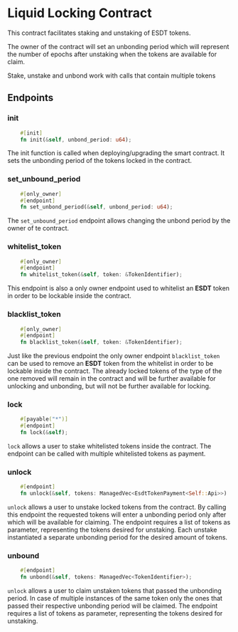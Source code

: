 # Liquid Locking Contract

This contract facilitates staking and unstaking of ESDT tokens.

The owner of the contract will set an unbonding period which will represent the number of epochs after unstaking when the tokens are available for claim.

Stake, unstake and unbond work with calls that contain multiple tokens


## Endpoints

### init

```rust
    #[init]
    fn init(&self, unbond_period: u64);
```

The init function is called when deploying/upgrading the smart contract. It sets the unbonding period of the tokens locked in the contract.

### set_unbound_period

```rust
    #[only_owner]
    #[endpoint]
    fn set_unbond_period(&self, unbond_period: u64);
```

The ```set_unbound_period``` endpoint allows changing the unbond period by the owner of te contract.

### whitelist_token

```rust
    #[only_owner]
    #[endpoint]
    fn whitelist_token(&self, token: &TokenIdentifier);
```

This endpoint is also a only owner endpoint used to whitelist an __ESDT__ token in order to be lockable inside the contract.

### blacklist_token

```rust
    #[only_owner]
    #[endpoint]
    fn blacklist_token(&self, token: &TokenIdentifier);
```

Just like the previous endpoint the only owner endpoint ```blacklist_token``` can be used to remove an __ESDT__ token from the whitelist in order to be lockable inside the contract. The already locked tokens of the type of the one removed will remain in the contract and will be further available for unlocking and unbonding, but will not be further available for locking.

### lock

```rust
    #[payable("*")]
    #[endpoint]
    fn lock(&self);
```

```lock``` allows a user to stake whitelisted tokens inside the contract. The endpoint can be called with multiple whitelisted tokens as payment.

### unlock

```rust
    #[endpoint]
    fn unlock(&self, tokens: ManagedVec<EsdtTokenPayment<Self::Api>>) 
```

```unlock``` allows a user to unstake locked tokens from the contract. By calling this endpoint the requested tokens will enter a unbonding period only after which will be available for claiming. The endpoint requires a list of tokens as parameter, representing the tokens desired for unstaking. Each unstake instantiated a separate unbonding period for the desired amount of tokens.

### unbound
```rust
    #[endpoint]
    fn unbond(&self, tokens: ManagedVec<TokenIdentifier>);
```

```unlock``` allows a user to claim unstaken tokens that passed the unbonding period. In case of multiple instances of the same token only the ones that passed their respective unbonding period will be claimed. The endpoint requires a list of tokens as parameter, representing the tokens desired for unstaking.
